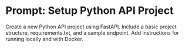<!--
title: "Setup Python API Project"
category: "Scaffolding"
description: "Scaffold a new Python API project with best practices."
-->

# Prompt: Setup Python API Project

Create a new Python API project using FastAPI. Include a basic project structure, requirements.txt, and a sample endpoint. Add instructions for running locally and with Docker.
